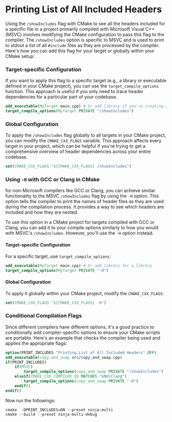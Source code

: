 # Printing List of All Included Headers

Using the `/showIncludes` flag with CMake to see all the headers included for a specific file in a project primarily compiled with Microsoft Visual C++ (MSVC) involves modifying the CMake configuration to pass this flag to the compiler. The `/showIncludes` option is specific to MSVC and is used to print to stdout a list of all `#include` files as they are processed by the compiler. Here's how you can add this flag for your target or globally within your CMake setup:

### Target-specific Configuration

If you want to apply this flag to a specific target (e.g., a library or executable defined in your CMake project), you can use the `target_compile_options` function. This approach is useful if you only need to trace header dependencies for a particular part of your codebase.

```cmake
add_executable(MyTarget main.cpp) # Or add_library if you're creating a library
target_compile_options(MyTarget PRIVATE "/showIncludes")
```

### Global Configuration

To apply the `/showIncludes` flag globally to all targets in your CMake project, you can modify the `CMAKE_CXX_FLAGS` variable. This approach affects every target in your project, which can be helpful if you're trying to get a comprehensive overview of header dependencies across your entire codebase.

```cmake
set(CMAKE_CXX_FLAGS "${CMAKE_CXX_FLAGS} /showIncludes")
```





### Using `-H` with GCC or Clang in CMake

for non-Microsoft compilers like GCC or Clang, you can achieve similar functionality to the MSVC `/showIncludes` flag by using the `-H` option. This option tells the compiler to print the names of header files as they are used during the compilation process. It provides a way to see which headers are included and how they are nested.

To use this option in a CMake project for targets compiled with GCC or Clang, you can add it to your compile options similarly to how you would with MSVC's `/showIncludes`. However, you'll use the `-H` option instead.

#### Target-specific Configuration

For a specific target, use `target_compile_options`:

```cmake
add_executable(MyTarget main.cpp) # Or add_library for a library
target_compile_options(MyTarget PRIVATE "-H")
```

#### Global Configuration

To apply it globally within your CMake project, modify the `CMAKE_CXX_FLAGS`:

```cmake
set(CMAKE_CXX_FLAGS "${CMAKE_CXX_FLAGS} -H")
```

### Conditional Compilation Flags

Since different compilers have different options, it's a good practice to conditionally add compiler-specific options to ensure your CMake scripts are portable. Here's an example that checks the compiler being used and applies the appropriate flags:

```cmake
option(PRINT_INCLUDES "Printing List of All Included Headers" OFF)
add_executable(copy_and_swap src/copy_and_swap.cpp)
if(PRINT_INCLUDES)
	if(MSVC)
	    target_compile_options(copy_and_swap PRIVATE "/showIncludes")
	elseif(CMAKE_CXX_COMPILER_ID MATCHES "GNU|Clang")
	    target_compile_options(copy_and_swap PRIVATE "-H")
	endif()
endif()
```

Now run the followings: 

```
cmake  -DPRINT_INCLUDES=ON --preset ninja-multi  
cmake --build --preset ninja-multi-debug
```

